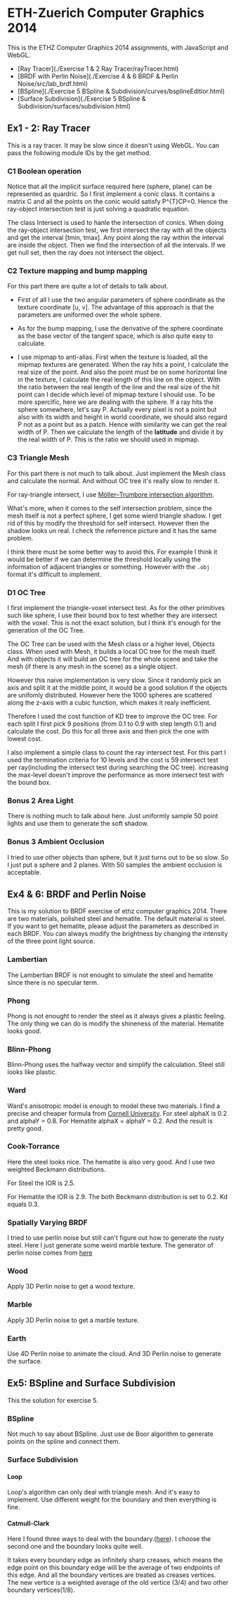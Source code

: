 ETH-Zuerich Computer Graphics 2014
==========

This is the ETHZ Computer Graphics 2014 assignments, with JavaScript and WebGL. 

- [Ray Tracer](./Exercise 1 & 2 Ray Tracer/rayTracer.html)<br/>
- [BRDF with Perlin Noise](./Exercise 4 & 6 BRDF & Perlin Noise/src/lab_brdf.html)<br/>
- [BSpline](./Exercise 5 BSpline & Subdivision/curves/bsplineEditior.html)<br/>
- [Surface Subdivision](./Exercise 5 BSpline & Subdivision/surfaces/subdivision.html)<br/>

## Ex1 - 2: Ray Tracer

This is a ray tracer. It may be slow since it doesn't using WebGL. You can pass the following module IDs by the get method.

### C1 Boolean operation

Notice that all the implicit surface required here (sphere, plane) can be represented as quardric. So I first implement a conic class. It contains a matrix C and all the points on the conic would satisfy P^{T}CP=0. Hence the ray-object intersection test is just solving a quadratic equation.

The class Intersect is used to hanle the intersection of conics. When doing the ray-object intersection test, we first intersect the ray with all the objects and get the interval [tmin, tmax]. Any point along the ray within the interval are inside the object. Then we find the intersection of all the intervals. If we get null set, then the ray does not intersect the object.

### C2 Texture mapping and bump mapping

For this part there are quite a lot of details to talk about.

- First of all I use the two angular parameters of sphere coordinate as the texture coordinate [u, v]. The advantage of this approach is that the parameters are uniformed over the whole sphere.

- As for the bump mapping, I use the derivative of the sphere coordinate as the base vector of the tangent space, which is also quite easy to calculate.

- I use mipmap to anti-alias. First when the texture is loaded, all the mipmap textures are generated. When the ray hits a point, I calculate the real size of the point. And also the point must be on some horizontal line in the texture, I calculate the real length of this line on the object. With the ratio between the real length of the line and the real size of the hit point can I decide which level of mipmap texture I should use.
To be more spercific, here we are dealing with the sphere. If a ray hits the sphere somewhere, let's say P. Actually every pixel is not a point but also with its width and height in world coordinate, we should also regard P not as a point but as a patch. Hence with similarity we can get the real width of P. Then we calculate the length of the __latitude__ and divide it by the real width of P. This is the ratio we should used in mipmap.

### C3 Triangle Mesh

For this part there is not much to talk about. Just implement the Mesh class and calculate the normal. And without OC tree it's really slow to render it.

For ray-triangle intersect, I use [Möller–Trumbore intersection algorithm](http://en.wikipedia.org/wiki/M%C3%B6ller%E2%80%93Trumbore_intersection_algorithm).

What's more, when it comes to the self intersection problem, since the mesh itself is not a perfect sphere, I get some wierd triangle shadow. I get rid of this by modify the threshold for self intersect. However then the shadow looks un real. I check the referrence picture and it has the same problem.

I think there must be some better way to avoid this. For example I think it would be better if we can determine the threshold locally using the information of adjacent triangles or something. However with the `.obj` format it's difficult to implement.

### D1 OC Tree

I first implement the triangle-voxel intersect test. As for the other primitives such like sphere, I use their bound box to test whether they are intersect with the voxel. This is not the exact solution, but I think it's enough for the generation of the OC Tree.

The OC Tree can be used with the Mesh class or a higher level, Objects class. When used with Mesh, it builds a local OC tree for the mesh itself. And with objects it will build an OC tree for the whole scene and take the mesh (if there is any mesh in the scene) as a single object.

However this naive implementation is very slow. Since it randomly pick an axis and split it at the middle point, it would be a good solution if the objects are unifomly distributed. However here the 1000 spheres are scattered along the z-axis with a cubic function, which makes it realy inefficient.

Therefore I used the cost function of KD tree to improve the OC tree. For each split I first pick 9 positions (from 0.1 to 0.9 with step length 0.1) and calculate the cost. Do this for all three axis and then pick the one with lowest cost.

I also implement a simple class to count the ray intersect test. For this part I used the termination criteria for 10 levels and the cost is 59 intersect test per ray(including the intersect test during searching the OC tree). increasing the max-level doesn't improve the performance as more intersect test with the bound box.

### Bonus 2 Area Light

There is nothing much to talk about here. Just uniformly sample 50 point lights and use them to generate the soft shadow.

### Bonus 3 Ambient Occlusion

I tried to use other objects than sphere, but it just turns out to be so slow. So I just put a sphere and 2 planes. With 50 samples the ambient occlusion is acceptable.

## Ex4 & 6: BRDF and Perlin Noise

This is my solution to BRDF exercise of ethz computer graphics 2014. There are two materials, polished steel and hematite. The default material is steel. If you want to get hematite, please adjust the parameters as described in each BRDF. You can always modify the brightness by changing the intensity of the three point light source.

### Lambertian
The Lambertian BRDF is not enought to simulate the steel and hematite since there is no specular term.

### Phong
Phong is not enought to render the steel as it always gives a plastic feeling. The only thing we can do is modify the shineness of the material. Hematite looks good.

### Blinn-Phong
Blinn-Phong uses the halfway vector and simplify the calculation. Steel still looks like plastic.

### Ward
Ward's anisotropic model is enough to model these two materials. I find a precise and cheaper formula from [Cornell University](http://www.graphics.cornell.edu/~bjw/wardnotes.pdf). For steel alphaX is 0.2 and alphaY = 0.8. For Hematite alphaX = alphaY = 0.2. And the result is pretty good.

### Cook-Torrance
Here the steel looks nice. The hematite is also very good. And I use two weighted Beckmann distributions.

For Steel the IOR is 2.5. 

For Hematite the IOR is 2.9. The both Beckmann distribution is set to 0.2. Kd equals 0.3.

### Spatially Varying BRDF
I tried to use perlin noise but still can't figure out how to generate the rusty steel. Here I just generate some weird marble texture. The generator of perlin noise comes from [here](https://github.com/ashima/webgl-noise)

### Wood
Apply 3D Perlin noise to get a wood texture.

### Marble
Apply 3D Perlin noise to get a marble texture.

### Earth
Use 4D Perlin noise to animate the cloud. And 3D Perlin noise to generate the surface.

## Ex5: BSpline and Surface Subdivision

This the solution for exercise 5.

### BSpline
Not much to say about BSpline. Just use de Boor algorithm to generate points on the spline and connect them.

### Surface Subdivision
#### Loop
Loop's algorithm can only deal with triangle mesh. And it's easy to implement. Use different weight for the boundary and then everything is fine.
#### Catmull-Clark
Here I found three ways to deal with the boundary.([here](http://xrt.wikidot.com/blog:_start/tag/catmull/category/blog)). I choose the second one and the boundary looks quite well.

It takes every boundary edge as infinitely sharp creases, which means the edge point on this boundary edge will be the average of two endpoints of this edge. And all the boundary vertices are treated as creases vertices. The new vertice is a weighted average of the old vertice (3/4) and two other boundary vertices(1/8).